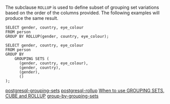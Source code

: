 The subclause `ROLLUP` is used to define subset of grouping set variations based on the order of the columns provided. The following examples will produce the same result.

```
SELECT gender, country, eye_colour
FROM person 
GROUP BY ROLLUP(gender, country, eye_colour);
```

```
SELECT gender, country, eye_colour
FROM person 
GROUP BY 
	GROUPING SETS (
      (gender, country, eye_colour),
      (gender, country),
      (gender),
      ()
);
```

[postgresql-grouping-sets](http://www.postgresqltutorial.com/postgresql-grouping-sets/)
[postgresql-rollup](http://www.postgresqltutorial.com/postgresql-rollup/)
[When to use GROUPING SETS, CUBE and ROLLUP](https://stackoverflow.com/questions/25274879/when-to-use-grouping-sets-cube-and-rollup)
[group-by-grouping-sets](https://docs.snowflake.net/manuals/sql-reference/constructs/group-by-grouping-sets.html)